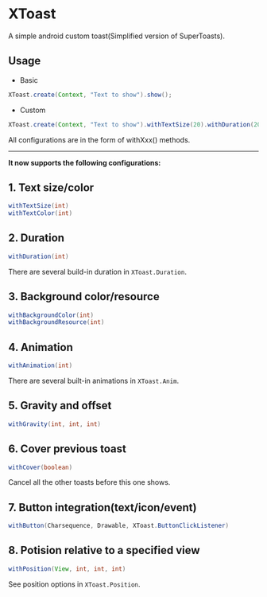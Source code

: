 XToast
====
A simple android custom toast(Simplified version of SuperToasts).

## Usage

- Basic
```java
XToast.create(Context, "Text to show").show();
```

- Custom
```java
XToast.create(Context, "Text to show").withTextSize(20).withDuration(2000).show();
```

All configurations are in the form of withXxx() methods.

----

**It now supports the following configurations:**

## 1. Text size/color
```java
withTextSize(int)
withTextColor(int)
```

## 2. Duration
```java
withDuration(int)
```
There are several build-in duration in `XToast.Duration`.

## 3. Background color/resource
```java
withBackgroundColor(int)
withBackgroundResource(int)
```

## 4. Animation
```java
withAnimation(int)
```
There are several built-in animations in `XToast.Anim`.

## 5. Gravity and offset
```java
withGravity(int, int, int)
```

## 6. Cover previous toast
```java
withCover(boolean)
```
Cancel all the other toasts before this one shows.

## 7. Button integration(text/icon/event)
```java
withButton(Charsequence, Drawable, XToast.ButtonClickListener)
```

## 8. Potision relative to a specified view
```java
withPosition(View, int, int, int)
```
See position options in `XToast.Position`.
